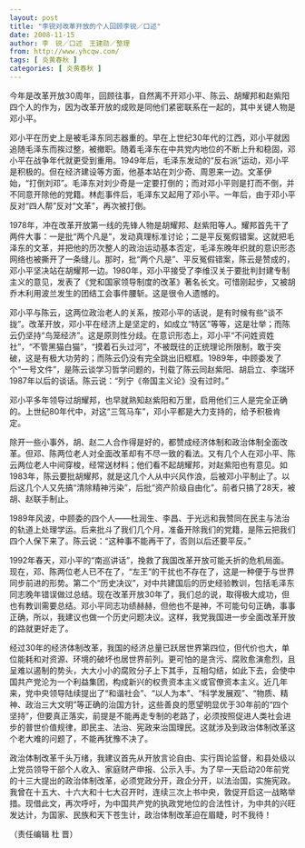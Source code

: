 ```yaml
---
layout: post
title: "李锐对改革开放的个人回顾李锐／口述"
date: 2008-11-15
author: 李　锐／口述　王建勋／整理
from: http://www.yhcqw.com/
tags: [ 炎黄春秋 ]
categories: [ 炎黄春秋 ]
---
```




今年是改革开放30周年，回顾往事，自然离不开邓小平、陈云、胡耀邦和赵紫阳四个人的作为，因为改革开放的成败是同他们紧密联系在一起的，其中关键人物是邓小平。


邓小平在历史上是被毛泽东同志器重的。早在上世纪30年代的江西，邓小平就因追随毛泽东而挨过整，被撤职。随着毛泽东在中共党内地位的不断上升和稳固，邓小平在战争年代就更受到重用。1949年后，毛泽东发动的“反右派”运动，邓小平是积极的。但在经济建设等方面，他基本站在刘少奇、周恩来一边。文革伊始，“打倒刘邓”。毛泽东对刘少奇是一定要打倒的；而对邓小平则是打而不倒，并不同意开除他的党籍。林彪事件后，毛泽东又起用了邓小平。一年后，由于邓小平反对“四人帮”反对“文革”，再次被打倒。


1978年，冲在改革开放第一线的先锋人物是胡耀邦、赵紫阳等人。耀邦首先干了两件大事：一是批“两个凡是”，发动真理标准讨论；二是平反冤假错案。这就把毛泽东的文革，并把他的历次整人的政治运动基本否定，毛泽东晚年织就的意识形态网络也被撕开了一条缝儿。那时，批“两个凡是”、平反冤假错案，陈云是赞成的，邓小平坚决站在胡耀邦一边。1980年，邓小平接受了李维汉关于要批判封建专制主义的意见，发表了《党和国家领导制度的改革》著名长文。可惜刚起步，又被胡乔木利用波兰发生的团结工会事件腰斩。这是很令人遗憾的。


邓小平与陈云，这两位政治老人的关系，按邓小平的话说，是有时候有些“谈不拢”。改革开放，邓小平在经济上是坚定的，如成立“特区”等等，这是壮举；而陈云仍坚持“鸟笼经济”。这是原则性分歧。在意识形态上，邓小平“不问姓资姓社”，“不管黑猫白猫”，“摸着石头过河”，不被既往的正统理论所限制，敢于突破，这是有极大功劳的；而陈云仍没有完全跳出旧框框。1989年，中顾委发了个“一号文件”，是陈云谈学习哲学问题的，刊载了陈云同赵紫阳、胡启立、李瑞环1987年以后的谈话。陈云说：“列宁《帝国主义论》没有过时。”

邓小平多年领导过胡耀邦，也早就熟知赵紫阳和万里，启用他们三人是完全正确的。上世纪80年代中，对这“三驾马车”，邓小平都是大力支持的，给予积极肯定。


除开一些小事外，胡、赵二人合作得是好的，都赞成经济体制和政治体制全面改革。但邓、陈两位老人对全面改革却有不尽一致的看法。又有几个人在邓小平、陈云两位老人中间穿梭，经常送材料；他们看不起胡耀邦，对赵紫阳也有意见。如1983年，陈云要批胡耀邦，就是这几个人从中兴风作浪，后被邓小平制止了。以后这几个人又先搞“清除精神污染”，后批“资产阶级自由化”。前者只搞了28天，被胡、赵联手制止。


1989年风波，中顾委的四个人——杜润生、李昌、于光远和我赞同在民主与法治的轨道上处理学运。后来批斗了我们几个月，准备开除我们的党籍，是陈云把我们四个人保下来了。陈云说：“这种事不能再干了，否则以后还要平反。”


1992年春天，邓小平的“南巡讲话”，挽救了我国改革开放可能夭折的危机局面。现在，邓、陈两位老人已不在了，“左王”的干扰也不存在了，这是一种便于与世界同步前进的形势。第二个“历史决议”，对中共建国后的历史经验教训，包括毛泽东同志晚年错误做过总结。现在改革开放30年了，我们总的说，取得极大成功，但也有教训需要总结。邓小平同志功绩赫赫，但他也不是神，不可能句句正确，事事正确，所以，我建议也做一个历史问题决议。这样，我党我国进一步全面改革开放的路就更好走了。


经过30年的经济体制改革，我国的经济总量已跃居世界第四位，但代价也大，单位能耗和对资源、环境的破坏也居世界前列。更可怕的是贪污、腐败愈演愈烈，且呈难以遏制的势头，大大小小的腐败分子上下其手，互相勾结，如此下去，会使中国共产党沦为一个利益集团，构成新兴的权贵资本主义或官僚资本主义。近几年来，党中央领导陆续提出了“和谐社会”、“以人为本”、“科学发展观”、“物质、精神、政治三大文明”等正确的治国方针，这些善良的愿望明显优于30年前的“四个坚持”，但要真正落实，前提是不能再走专制的老路了，必须按照促进人类社会进步的普世价值规律，即民主、法治、宪政来治国理民。这就涉及到政治体制改革这个老大难的问题了，不能再犹豫不决了。


政治体制改革千头万绪，我建议首先从开放言论自由、实行舆论监督，和县处级以上党员领导干部个人收入、家庭财产申报、公示入手。为了早一天启动20年前党的十三大提出的政治体制改革，必须党政分开，政企分开，以法治国，实施宪政。我曾在十五大、十六大和十七大召开时，连续三次上书中央，敦促开启这一战略举措。现借此文，再次呼吁，为中国共产党的执政党地位的合法性计，为中共的兴旺发达计，为国家、民族和天下苍生计，政治体制改革迫在眉睫，时不我待！

（责任编辑 杜 晋）


